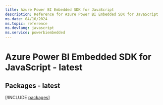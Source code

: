 ```yaml
---
title: Azure Power BI Embedded SDK for JavaScript
description: Reference for Azure Power BI Embedded SDK for JavaScript
ms.date: 04/10/2024
ms.topic: reference
ms.devlang: javascript
ms.service: powerbiembedded
---
```

# Azure Power BI Embedded SDK for JavaScript - latest
## Packages - latest
[!INCLUDE [packages](power-bi-embedded-index.md)]